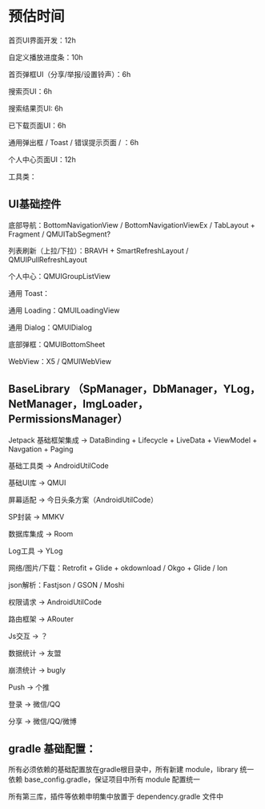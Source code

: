 
# 预估时间

首页UI界面开发：12h

自定义播放进度条：10h

首页弹框UI（分享/举报/设置铃声）：6h

搜索页UI：6h

搜索结果页UI: 6h

已下载页面UI：6h

通用弹出框 / Toast / 错误提示页面 / ：6h

个人中心页面UI：12h

工具类：



## UI基础控件

底部导航：BottomNavigationView / BottomNavigationViewEx / TabLayout  +  Fragment  /  QMUITabSegment?

列表刷新（上拉/下拉）：BRAVH + SmartRefreshLayout  /  QMUIPullRefreshLayout

个人中心：QMUIGroupListView

通用 Toast：

通用 Loading：QMUILoadingView

通用 Dialog：QMUIDialog

底部弹框：QMUIBottomSheet

WebView：X5 / QMUIWebView



## BaseLibrary （SpManager，DbManager，YLog，NetManager，ImgLoader，PermissionsManager）


Jetpack 基础框架集成 -> DataBinding + Lifecycle + LiveData + ViewModel + Navgation + Paging

基础工具类 -> AndroidUtilCode

基础UI库 -> QMUI

屏幕适配 -> 今日头条方案（AndroidUtilCode）

SP封装 -> MMKV

数据库集成 -> Room

Log工具 -> YLog

网络/图片/下载：Retrofit + Glide + okdownload   /  Okgo + Glide  /  Ion

json解析：Fastjson / GSON / Moshi

权限请求 -> AndroidUtilCode

路由框架 -> ARouter

Js交互 -> ？


数据统计 -> 友盟

崩溃统计 -> bugly

Push -> 个推

登录 -> 微信/QQ

分享 -> 微信/QQ/微博




## gradle 基础配置：

所有必须依赖的基础配置放在gradle根目录中，所有新建 module，library 统一依赖 base_config.gradle，保证项目中所有 module 配置统一

所有第三库，插件等依赖申明集中放置于 dependency.gradle 文件中

